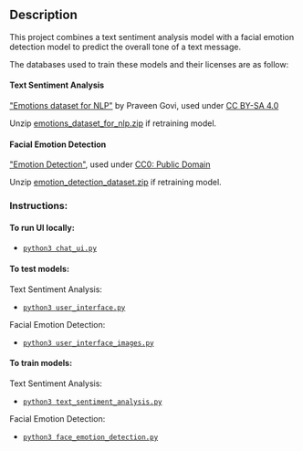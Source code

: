 ## Description
This project combines a text sentiment analysis model with a facial emotion detection model to predict the overall tone of a text message.

The databases used to train these models and their licenses are as follow:

#### Text Sentiment Analysis
["Emotions dataset for NLP"](https://www.kaggle.com/datasets/praveengovi/emotions-dataset-for-nlp) by Praveen Govi, used under [CC BY-SA 4.0](https://creativecommons.org/licenses/by-sa/4.0/)

Unzip [emotions_dataset_for_nlp.zip](emotions_dataset_for_nlp.zip) if retraining model.

#### Facial Emotion Detection
["Emotion Detection"](https://www.kaggle.com/datasets/ananthu017/emotion-detection-fer/data), used under [CC0: Public Domain](https://creativecommons.org/publicdomain/zero/1.0/)

Unzip [emotion_detection_dataset.zip](emotion_detection_dataset.zip) if retraining model.

### Instructions:

#### To run UI locally:
  - [```python3 chat_ui.py```](chat_ui.py)

#### To test models:
Text Sentiment Analysis:
  - [```python3 user_interface.py```](user_interface.py)

Facial Emotion Detection:
  - [```python3 user_interface_images.py```](user_interface_images.py)

#### To train models:
Text Sentiment Analysis:
  - [```python3 text_sentiment_analysis.py```](text_sentiment_analysis.py)

Facial Emotion Detection:
  - [```python3 face_emotion_detection.py```](face_emotion_detection.py)



